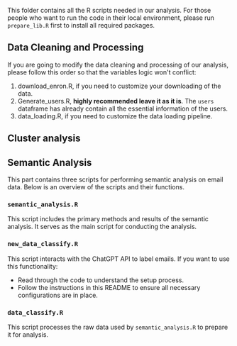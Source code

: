This folder contains all the R scripts needed in our analysis. For those people who want to run the code in their local environment, please run `prepare_lib.R` first to install all required packages. 

## Data Cleaning and Processing

If you are going to modify the data cleaning and processing of our analysis, please follow this order so that the variables logic won't conflict:

  1. download_enron.R, if you need to customize your downloading of the data.
  2. Generate_users.R, **highly recommended leave it as it is**. The `users` dataframe has already contain all the essential information of the users.
  3. data_loading.R, if you need to customize the data loading pipeline.

## Cluster analysis


## Semantic Analysis

This part contains three scripts for performing semantic analysis on email data. Below is an overview of the scripts and their functions.

### `semantic_analysis.R`
This script includes the primary methods and results of the semantic analysis. It serves as the main script for conducting the analysis.

### `new_data_classify.R`
This script interacts with the ChatGPT API to label emails. If you want to use this functionality:
- Read through the code to understand the setup process.
- Follow the instructions in this README to ensure all necessary configurations are in place.

### `data_classify.R`
This script processes the raw data used by `semantic_analysis.R` to prepare it for analysis.


